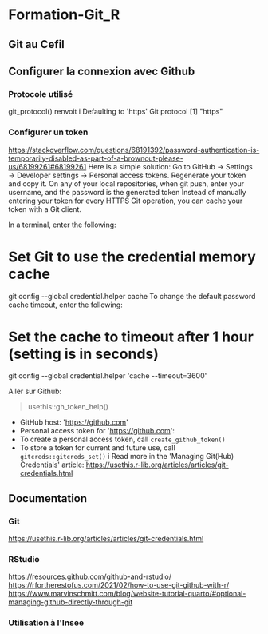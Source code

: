 # Formation-Git_R


## Git au Cefil



## Configurer la connexion avec Github

### Protocole utilisé
git_protocol() renvoit
i Defaulting to 'https' Git protocol
[1] "https"

### Configurer un token
https://stackoverflow.com/questions/68191392/password-authentication-is-temporarily-disabled-as-part-of-a-brownout-please-us/68199261#68199261
Here is a simple solution:
Go to GitHub → Settings → Developer settings → Personal access tokens. Regenerate your token and copy it.
On any of your local repositories, when git push, enter your username, and the password is the generated token
Instead of manually entering your token for every HTTPS Git operation, you can cache your token with a Git client.

In a terminal, enter the following:
# Set Git to use the credential memory cache
git config --global credential.helper cache
To change the default password cache timeout, enter the following:
# Set the cache to timeout after 1 hour (setting is in seconds)
git config --global credential.helper 'cache --timeout=3600'



Aller sur Github: 
> usethis::gh_token_help()
* GitHub host: 'https://github.com'
* Personal access token for 'https://github.com': <unset>
* To create a personal access token, call `create_github_token()`
* To store a token for current and future use, call `gitcreds::gitcreds_set()`
i Read more in the 'Managing Git(Hub) Credentials' article:
  https://usethis.r-lib.org/articles/articles/git-credentials.html
  
  
  
## Documentation

### Git
https://usethis.r-lib.org/articles/articles/git-credentials.html

### RStudio
https://resources.github.com/github-and-rstudio/
https://rfortherestofus.com/2021/02/how-to-use-git-github-with-r/
https://www.marvinschmitt.com/blog/website-tutorial-quarto/#optional-managing-github-directly-through-git

### Utilisation à l'Insee
